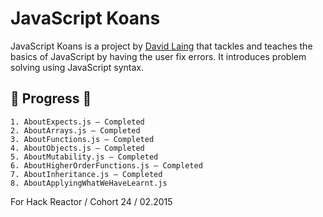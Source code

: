 JavaScript Koans
================
JavaScript Koans is a project by [David Laing](https://github.com/mrdavidlaing/javascript-koans) that tackles and teaches the basics of 
JavaScript by having the user fix errors. It introduces problem solving using JavaScript syntax.


## :tada: Progress :tada:
    
    1. AboutExpects.js – Completed
    2. AboutArrays.js – Completed
    3. AboutFunctions.js – Completed
    4. AboutObjects.js – Completed
    5. AboutMutability.js – Completed    
    6. AboutHigherOrderFunctions.js – Completed
    7. AboutInheritance.js – Completed
    8. AboutApplyingWhatWeHaveLearnt.js




For Hack Reactor / Cohort 24 / 02.2015
